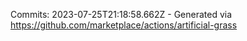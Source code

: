 Commits: 2023-07-25T21:18:58.662Z - Generated via https://github.com/marketplace/actions/artificial-grass
<br>
